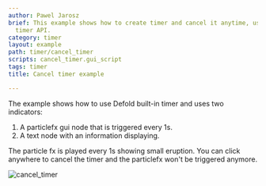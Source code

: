 ```yaml
---
author: Pawel Jarosz
brief: This example shows how to create timer and cancel it anytime, using built-in
  timer API.
category: timer
layout: example
path: timer/cancel_timer
scripts: cancel_timer.gui_script
tags: timer
title: Cancel timer example

---
```



The example shows how to use Defold built-in timer and uses two indicators:

1. A particlefx gui node that is triggered every 1s.
2. A text node with an information displaying.

The particle fx is played every 1s showing small eruption.
You can click anywhere to cancel the timer and the particlefx won't be triggered anymore.

![cancel_timer](cancel_timer.png)

